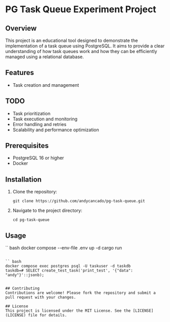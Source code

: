 
# PG Task Queue Experiment Project

## Overview
This project is an educational tool designed to demonstrate the implementation of a task queue using PostgreSQL. It aims to provide a clear understanding of how task queues work and how they can be efficiently managed using a relational database.

## Features
- Task creation and management

## TODO
- Task prioritization
- Task execution and monitoring
- Error handling and retries
- Scalability and performance optimization

## Prerequisites
- PostgreSQL 16 or higher
- Docker

## Installation
1. Clone the repository:
   ```
   git clone https://github.com/andycancado/pg-task-queue.git
   ```
2. Navigate to the project directory:
   ```
   cd pg-task-queue
   ```

## Usage
`` bash
docker compose --env-file .env up -d
cargo run

```

`` bash
docker compose exec postgres psql -U taskuser -d taskdb 
taskdb=# SELECT create_test_task('print_test', '{"data": "andy"}'::jsonb);

```
```

## Contributing
Contributions are welcome! Please fork the repository and submit a pull request with your changes.

## License
This project is licensed under the MIT License. See the [LICENSE](LICENSE) file for details.

